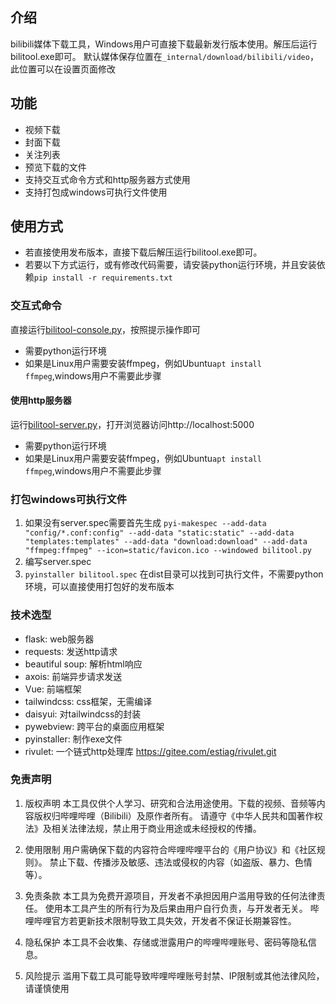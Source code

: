 ## 介绍
bilibili媒体下载工具，Windows用户可直接下载最新发行版本使用。解压后运行bilitool.exe即可。
默认媒体保存位置在`_internal/download/bilibili/video`，此位置可以在设置页面修改

## 功能
- 视频下载
- 封面下载
- 关注列表
- 预览下载的文件
- 支持交互式命令方式和http服务器方式使用
- 支持打包成windows可执行文件使用

## 使用方式
- 若直接使用发布版本，直接下载后解压运行bilitool.exe即可。
- 若要以下方式运行，或有修改代码需要，请安装python运行环境，并且安装依赖`pip install -r requirements.txt`

### 交互式命令
直接运行[bilitool-console.py](bilitool-console.py)，按照提示操作即可
- 需要python运行环境
- 如果是Linux用户需要安装ffmpeg，例如Ubuntu`apt install ffmpeg`,windows用户不需要此步骤

#### 使用http服务器
运行[bilitool-server.py](bilitool-server.py)，打开浏览器访问http://localhost:5000
- 需要python运行环境
- 如果是Linux用户需要安装ffmpeg，例如Ubuntu`apt install ffmpeg`,windows用户不需要此步骤

### 打包windows可执行文件
1. 如果没有server.spec需要首先生成 `pyi-makespec --add-data "config/*.conf:config" --add-data "static:static" --add-data "templates:templates" --add-data "download:download" --add-data "ffmpeg:ffmpeg" --icon=static/favicon.ico --windowed bilitool.py`
2. 编写server.spec
3. `pyinstaller bilitool.spec`
在dist目录可以找到可执行文件，不需要python环境，可以直接使用打包好的发布版本

### 技术选型
- flask: web服务器
- requests: 发送http请求
- beautiful soup: 解析html响应
- axois: 前端异步请求发送
- Vue: 前端框架
- tailwindcss: css框架，无需编译
- daisyui: 对tailwindcss的封装
- pywebview: 跨平台的桌面应用框架
- pyinstaller: 制作exe文件
- rivulet: 一个链式http处理库 https://gitee.com/estiag/rivulet.git

### 免责声明
1. 版权声明‌
本工具仅供个人学习、研究和合法用途使用。下载的视频、音频等内容版权归哔哩哔哩（Bilibili）及原作者所有。
请遵守《中华人民共和国著作权法》及相关法律法规，‌禁止用于商业用途或未经授权的传播‌。

2. 使用限制‌
用户需确保下载的内容符合哔哩哔哩平台的《用户协议》和《社区规则》。
禁止下载、传播涉及敏感、违法或侵权的内容（如盗版、暴力、色情等）。

3. 免责条款‌
本工具为免费开源项目，开发者‌不承担‌因用户滥用导致的任何法律责任。
使用本工具产生的所有行为及后果由用户自行负责，与开发者无关。
哔哩哔哩官方若更新技术限制导致工具失效，开发者不保证长期兼容性。

4. 隐私保护‌
本工具不会收集、存储或泄露用户的哔哩哔哩账号、密码等隐私信息。

5. 风险提示‌
滥用下载工具可能导致哔哩哔哩账号封禁、IP限制或其他法律风险，请谨慎使用